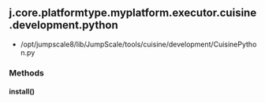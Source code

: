 <!-- toc -->
## j.core.platformtype.myplatform.executor.cuisine.development.python

- /opt/jumpscale8/lib/JumpScale/tools/cuisine/development/CuisinePython.py

### Methods

#### install() 

